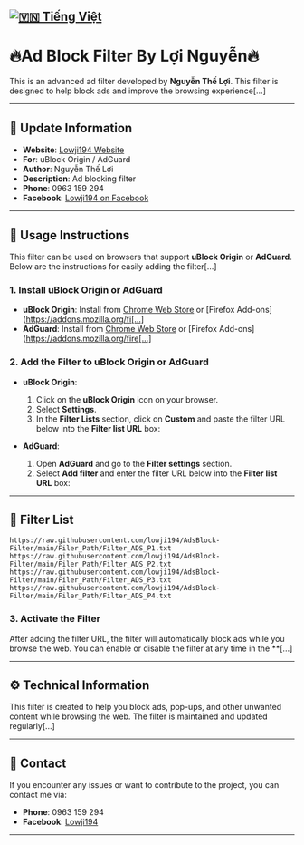 [![🇻🇳 Tiếng Việt](https://img.shields.io/badge/Ngôn_ngữ-Tiếng_Việt-red?style=for-the-badge&logo=Google%20Translate)](README.md)
---
# **🔥Ad Block Filter By Lợi Nguyễn🔥**

This is an advanced ad filter developed by **Nguyễn Thế Lợi**. This filter is designed to help block ads and improve the browsing experience[...]

---

## 📅 **Update Information**

- **Website**: [Lowji194 Website](https://lowji194.github.io)
- **For**: uBlock Origin / AdGuard
- **Author**: Nguyễn Thế Lợi
- **Description**: Ad blocking filter
- **Phone**: 0963 159 294
- **Facebook**: [Lowji194 on Facebook](https://www.facebook.com/Lowji194/)

---

## 🚀 **Usage Instructions**

This filter can be used on browsers that support **uBlock Origin** or **AdGuard**. Below are the instructions for easily adding the filter[...]

### 1. **Install uBlock Origin or AdGuard**

- **uBlock Origin**: Install from [Chrome Web Store](https://chromewebstore.google.com/detail/ublock-origin/cjpalhdlnbpafiamejdnhcphjbkeiagm) or [Firefox Add-ons](https://addons.mozilla.org/fi[...]
- **AdGuard**: Install from [Chrome Web Store](https://chromewebstore.google.com/detail/adguard-adblocker/bgnkhhnnamicmpeenaelnjfhikgbkllg) or [Firefox Add-ons](https://addons.mozilla.org/fire[...]

### 2. **Add the Filter to uBlock Origin or AdGuard**

- **uBlock Origin**:
  1. Click on the **uBlock Origin** icon on your browser.
  2. Select **Settings**.
  3. In the **Filter Lists** section, click on **Custom** and paste the filter URL below into the **Filter list URL** box:

- **AdGuard**:
  1. Open **AdGuard** and go to the **Filter settings** section.
  2. Select **Add filter** and enter the filter URL below into the **Filter list URL** box:

---

## 🚀 **Filter List**
    https://raw.githubusercontent.com/lowji194/AdsBlock-Filter/main/Filer_Path/Filter_ADS_P1.txt
    https://raw.githubusercontent.com/lowji194/AdsBlock-Filter/main/Filer_Path/Filter_ADS_P2.txt
    https://raw.githubusercontent.com/lowji194/AdsBlock-Filter/main/Filer_Path/Filter_ADS_P3.txt
    https://raw.githubusercontent.com/lowji194/AdsBlock-Filter/main/Filer_Path/Filter_ADS_P4.txt


### 3. **Activate the Filter**

After adding the filter URL, the filter will automatically block ads while you browse the web. You can enable or disable the filter at any time in the **[...]

---

## ⚙️ **Technical Information**

This filter is created to help you block ads, pop-ups, and other unwanted content while browsing the web. The filter is maintained and updated regularly[...]

---

## 📌 **Contact**

If you encounter any issues or want to contribute to the project, you can contact me via:

- **Phone**: 0963 159 294
- **Facebook**: [Lowji194](https://www.facebook.com/Lowji194/)

---

